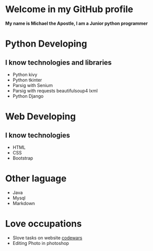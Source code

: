# Welcome in my GitHub profile

**My name is Michael the Apostle, I am a Junior python programmer**

 # Python Developing

 ## I know technologies and libraries

 * Python kivy
 * Python tkinter
 * Parsig with Senium
 * Parsig with requests beautifulsoup4 lxml
 * Python Django 
 

# Web Developing

 ## I know technologies

 * HTML
 * CSS
 * Bootstrap

# Other laguage
 * Java 
 * Mysql
 * Markdown

 # Love occupations
 * Slove tasks on website [codewars](https://www.codewars.com/users/programmer20000)
 * Editing Photo in photoshop
 